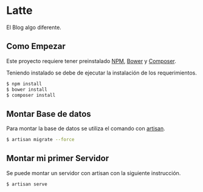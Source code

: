 Latte
=====

El Blog algo diferente.

Como Empezar
------------

Este proyecto requiere tener preinstalado [NPM](http://nodejs.org/), [Bower](http://bower.io/) y [Composer](https://getcomposer.org/).

Teniendo instalado se debe de ejecutar la instalación de los requerimientos.

```sh
$ npm install
$ bower install
$ composer install
```

Montar Base de datos
--------------------

Para montar la base de datos se utiliza el comando con [artisan](http://laravel.com/docs/4.2/artisan).

```sh
$ artisan migrate --force
```

Montar mi primer Servidor
-------------------------

Se puede montar un servidor con artisan con la siguiente instrucción.

```sh
$ artisan serve
```
